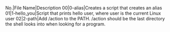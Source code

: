 No.|File Name|Description
00|0-alias|Creates a script that creates an alias
01|1-hello\_you|Script that prints hello user, where user is the current Linux user
02|2-path|Add /action to the PATH. /action should be the last directory the shell looks into when looking for a program.
